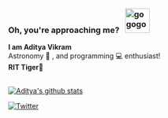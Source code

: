<h3>Oh, you're approaching me? &nbsp; <img src="https://vignette2.wikia.nocookie.net/siivagunner/images/f/fb/JoJo_Menacing.png/revision/latest?cb=20170418122419" height=50 width=50 alt="gogogo"/></h3>
<b>I am Aditya Vikram</b><br>
Astronomy 🚀 , and programming 💻 enthusiast!<br>
<b>RIT Tiger🐯</b><br><br>

[![Aditya's github stats](https://github-readme-stats.vercel.app/api?username=at-adityavikram&show_icons=true&hide_border=true&theme=github_dark)](https://github.com/at-adityavikram/github-readme-stats)<br>

[![Twitter](https://img.shields.io/twitter/follow/lunarconsumer?color=blue&style=for-the-badge&logo=twitter&logoColor=white)](https://twitter.com/lunarconsumer)
